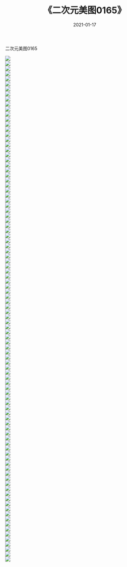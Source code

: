 ﻿---
layout: post
title:  《二次元美图0165》
date:   2021-01-17
img: http://imgx.orgx.ga/二次元/2021/二次元美图0165/000.jpg
categories: [美女, 清纯, 唯美]
---

二次元美图0165

 ![](http://imgx.orgx.ga/二次元/2021/二次元美图0165/001.jpg) <br>![](http://imgx.orgx.ga/二次元/2021/二次元美图0165/002.jpg) <br>![](http://imgx.orgx.ga/二次元/2021/二次元美图0165/003.jpg) <br>![](http://imgx.orgx.ga/二次元/2021/二次元美图0165/004.jpg) <br>![](http://imgx.orgx.ga/二次元/2021/二次元美图0165/005.jpg) <br>![](http://imgx.orgx.ga/二次元/2021/二次元美图0165/006.jpg) <br>![](http://imgx.orgx.ga/二次元/2021/二次元美图0165/007.jpg) <br>![](http://imgx.orgx.ga/二次元/2021/二次元美图0165/008.jpg) <br>![](http://imgx.orgx.ga/二次元/2021/二次元美图0165/009.jpg) <br>![](http://imgx.orgx.ga/二次元/2021/二次元美图0165/010.jpg) <br>![](http://imgx.orgx.ga/二次元/2021/二次元美图0165/011.jpg) <br>![](http://imgx.orgx.ga/二次元/2021/二次元美图0165/012.jpg) <br>![](http://imgx.orgx.ga/二次元/2021/二次元美图0165/013.jpg) <br>![](http://imgx.orgx.ga/二次元/2021/二次元美图0165/014.jpg) <br>![](http://imgx.orgx.ga/二次元/2021/二次元美图0165/015.jpg) <br>![](http://imgx.orgx.ga/二次元/2021/二次元美图0165/016.jpg) <br>![](http://imgx.orgx.ga/二次元/2021/二次元美图0165/017.jpg) <br>![](http://imgx.orgx.ga/二次元/2021/二次元美图0165/018.jpg) <br>![](http://imgx.orgx.ga/二次元/2021/二次元美图0165/019.jpg) <br>![](http://imgx.orgx.ga/二次元/2021/二次元美图0165/020.jpg) <br>![](http://imgx.orgx.ga/二次元/2021/二次元美图0165/021.jpg) <br>![](http://imgx.orgx.ga/二次元/2021/二次元美图0165/022.jpg) <br>![](http://imgx.orgx.ga/二次元/2021/二次元美图0165/023.jpg) <br>![](http://imgx.orgx.ga/二次元/2021/二次元美图0165/024.jpg) <br>![](http://imgx.orgx.ga/二次元/2021/二次元美图0165/025.jpg) <br>![](http://imgx.orgx.ga/二次元/2021/二次元美图0165/026.jpg) <br>![](http://imgx.orgx.ga/二次元/2021/二次元美图0165/027.jpg) <br>![](http://imgx.orgx.ga/二次元/2021/二次元美图0165/028.jpg) <br>![](http://imgx.orgx.ga/二次元/2021/二次元美图0165/029.jpg) <br>![](http://imgx.orgx.ga/二次元/2021/二次元美图0165/030.jpg) <br>![](http://imgx.orgx.ga/二次元/2021/二次元美图0165/031.jpg) <br>![](http://imgx.orgx.ga/二次元/2021/二次元美图0165/032.jpg) <br>![](http://imgx.orgx.ga/二次元/2021/二次元美图0165/033.jpg) <br>![](http://imgx.orgx.ga/二次元/2021/二次元美图0165/034.jpg) <br>![](http://imgx.orgx.ga/二次元/2021/二次元美图0165/035.jpg) <br>![](http://imgx.orgx.ga/二次元/2021/二次元美图0165/036.jpg) <br>![](http://imgx.orgx.ga/二次元/2021/二次元美图0165/037.jpg) <br>![](http://imgx.orgx.ga/二次元/2021/二次元美图0165/038.jpg) <br>![](http://imgx.orgx.ga/二次元/2021/二次元美图0165/039.jpg) <br>![](http://imgx.orgx.ga/二次元/2021/二次元美图0165/040.jpg) <br>![](http://imgx.orgx.ga/二次元/2021/二次元美图0165/041.jpg) <br>![](http://imgx.orgx.ga/二次元/2021/二次元美图0165/042.jpg) <br>![](http://imgx.orgx.ga/二次元/2021/二次元美图0165/043.jpg) <br>![](http://imgx.orgx.ga/二次元/2021/二次元美图0165/044.jpg) <br>![](http://imgx.orgx.ga/二次元/2021/二次元美图0165/045.jpg) <br>![](http://imgx.orgx.ga/二次元/2021/二次元美图0165/046.jpg) <br>![](http://imgx.orgx.ga/二次元/2021/二次元美图0165/047.jpg) <br>![](http://imgx.orgx.ga/二次元/2021/二次元美图0165/048.jpg) <br>![](http://imgx.orgx.ga/二次元/2021/二次元美图0165/049.jpg) <br>![](http://imgx.orgx.ga/二次元/2021/二次元美图0165/050.jpg) <br>![](http://imgx.orgx.ga/二次元/2021/二次元美图0165/051.jpg) <br>![](http://imgx.orgx.ga/二次元/2021/二次元美图0165/052.jpg) <br>![](http://imgx.orgx.ga/二次元/2021/二次元美图0165/053.jpg) <br>![](http://imgx.orgx.ga/二次元/2021/二次元美图0165/054.jpg) <br>![](http://imgx.orgx.ga/二次元/2021/二次元美图0165/055.jpg) <br>![](http://imgx.orgx.ga/二次元/2021/二次元美图0165/056.jpg) <br>![](http://imgx.orgx.ga/二次元/2021/二次元美图0165/057.jpg) <br>![](http://imgx.orgx.ga/二次元/2021/二次元美图0165/058.jpg) <br>![](http://imgx.orgx.ga/二次元/2021/二次元美图0165/059.jpg) <br>![](http://imgx.orgx.ga/二次元/2021/二次元美图0165/060.jpg) <br>![](http://imgx.orgx.ga/二次元/2021/二次元美图0165/061.jpg) <br>![](http://imgx.orgx.ga/二次元/2021/二次元美图0165/062.jpg) <br>![](http://imgx.orgx.ga/二次元/2021/二次元美图0165/063.jpg) <br>![](http://imgx.orgx.ga/二次元/2021/二次元美图0165/064.jpg) <br>![](http://imgx.orgx.ga/二次元/2021/二次元美图0165/065.jpg) <br>![](http://imgx.orgx.ga/二次元/2021/二次元美图0165/066.jpg) <br>![](http://imgx.orgx.ga/二次元/2021/二次元美图0165/067.jpg) <br>![](http://imgx.orgx.ga/二次元/2021/二次元美图0165/068.jpg) <br>![](http://imgx.orgx.ga/二次元/2021/二次元美图0165/069.jpg) <br>![](http://imgx.orgx.ga/二次元/2021/二次元美图0165/070.jpg) <br>![](http://imgx.orgx.ga/二次元/2021/二次元美图0165/071.jpg) <br>![](http://imgx.orgx.ga/二次元/2021/二次元美图0165/072.jpg) <br>![](http://imgx.orgx.ga/二次元/2021/二次元美图0165/073.jpg) <br>![](http://imgx.orgx.ga/二次元/2021/二次元美图0165/074.jpg) <br>![](http://imgx.orgx.ga/二次元/2021/二次元美图0165/075.jpg) <br>![](http://imgx.orgx.ga/二次元/2021/二次元美图0165/076.jpg) <br>![](http://imgx.orgx.ga/二次元/2021/二次元美图0165/077.jpg) <br>![](http://imgx.orgx.ga/二次元/2021/二次元美图0165/078.jpg) <br>![](http://imgx.orgx.ga/二次元/2021/二次元美图0165/079.jpg) <br>![](http://imgx.orgx.ga/二次元/2021/二次元美图0165/080.jpg) <br>![](http://imgx.orgx.ga/二次元/2021/二次元美图0165/081.jpg) <br>![](http://imgx.orgx.ga/二次元/2021/二次元美图0165/082.jpg) <br>![](http://imgx.orgx.ga/二次元/2021/二次元美图0165/083.jpg) <br>![](http://imgx.orgx.ga/二次元/2021/二次元美图0165/084.jpg) <br>![](http://imgx.orgx.ga/二次元/2021/二次元美图0165/085.jpg) <br>![](http://imgx.orgx.ga/二次元/2021/二次元美图0165/086.jpg) <br>![](http://imgx.orgx.ga/二次元/2021/二次元美图0165/087.jpg) <br>![](http://imgx.orgx.ga/二次元/2021/二次元美图0165/088.jpg) <br>![](http://imgx.orgx.ga/二次元/2021/二次元美图0165/089.jpg) <br>![](http://imgx.orgx.ga/二次元/2021/二次元美图0165/090.jpg) <br>![](http://imgx.orgx.ga/二次元/2021/二次元美图0165/091.jpg) <br>![](http://imgx.orgx.ga/二次元/2021/二次元美图0165/092.jpg) <br>![](http://imgx.orgx.ga/二次元/2021/二次元美图0165/093.jpg) <br>![](http://imgx.orgx.ga/二次元/2021/二次元美图0165/094.jpg) <br>![](http://imgx.orgx.ga/二次元/2021/二次元美图0165/095.jpg) <br>![](http://imgx.orgx.ga/二次元/2021/二次元美图0165/096.jpg) <br>![](http://imgx.orgx.ga/二次元/2021/二次元美图0165/097.jpg) <br>![](http://imgx.orgx.ga/二次元/2021/二次元美图0165/098.jpg) <br>![](http://imgx.orgx.ga/二次元/2021/二次元美图0165/099.jpg) <br>![](http://imgx.orgx.ga/二次元/2021/二次元美图0165/100.jpg) <br>